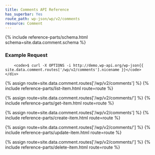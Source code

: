 ```yaml
---
title: Comments API Reference
has_superbar: Yes
route_path: wp-json/wp/v2/comments
resource: Comment
---
```


<section class="route">
	<div class="primary">
		{% include reference-parts/schema.html schema=site.data.comment.schema %}
	</div>
	<div class="secondary">
		<h3>Example Request</h3>

		<code>$ curl -X OPTIONS -i http://demo.wp-api.org/wp-json{{ site.data.comment.routes['/wp/v2/comments'].nicename }}</code>
	</div>
</section>

{% assign route=site.data.comment.routes['/wp/v2/comments'] %}
{% include reference-parts/list-item.html route=route %}

{% assign route=site.data.comment.routes['/wp/v2/comments/<id>'] %}
{% include reference-parts/get-item.html route=route %}

{% assign route=site.data.comment.routes['/wp/v2/comments'] %}
{% include reference-parts/create-item.html route=route %}

{% assign route=site.data.comment.routes['/wp/v2/comments/<id>'] %}
{% include reference-parts/update-item.html route=route %}

{% assign route=site.data.comment.routes['/wp/v2/comments/<id>'] %}
{% include reference-parts/delete-item.html route=route %}
